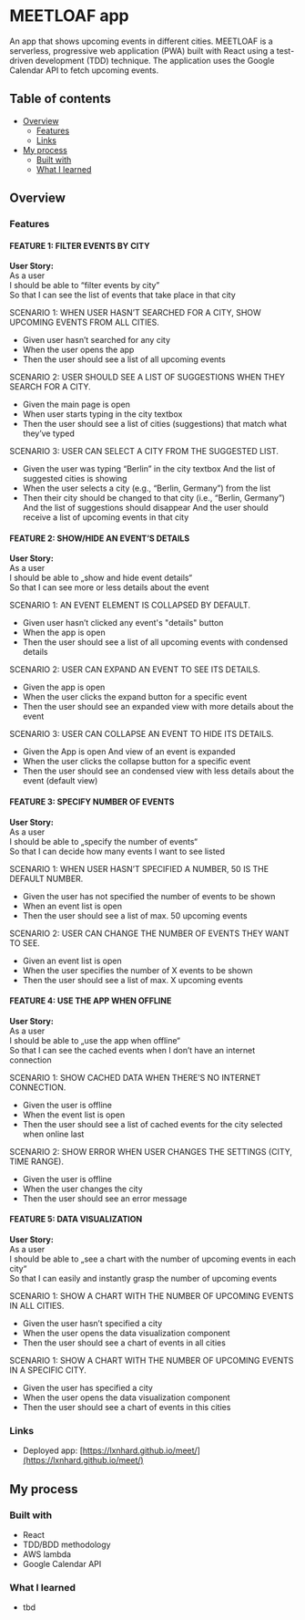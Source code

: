 # MEETLOAF app
An app that shows upcoming events in different cities. 
MEETLOAF is a serverless, progressive web application (PWA) built with React using a
test-driven development (TDD) technique. The application uses the Google
Calendar API to fetch upcoming events.

## Table of contents

- [Overview](#overview)
  - [Features](#features)
  - [Links](#links)
- [My process](#my-process)
  - [Built with](#built-with)
  - [What I learned](#what-i-learned)

## Overview

### Features

#### FEATURE 1: FILTER EVENTS BY CITY
**User Story:**  
As a user  
I should be able to “filter events by city”  
So that I can see the list of events that take place in that city 

SCENARIO 1: WHEN USER HASN’T SEARCHED FOR A CITY, SHOW UPCOMING EVENTS FROM ALL CITIES.
- Given user hasn’t searched for any city
- When the user opens the app
- Then the user should see a list of all upcoming events

SCENARIO 2: USER SHOULD SEE A LIST OF SUGGESTIONS WHEN THEY SEARCH FOR A CITY.
- Given the main page is open
- When user starts typing in the city textbox
- Then the user should see a list of cities (suggestions) that match what they’ve typed

SCENARIO 3: USER CAN SELECT A CITY FROM THE SUGGESTED LIST.
- Given the user was typing “Berlin” in the city textbox
And the list of suggested cities is showing
- When the user selects a city (e.g., “Berlin, Germany”) from the list
- Then their city should be changed to that city (i.e., “Berlin, Germany”) 
And the list of suggestions should disappear
And the user should receive a list of upcoming events in that city

#### FEATURE 2: SHOW/HIDE AN EVENT’S DETAILS
**User Story:**  
As a user  
I should be able to „show and hide event details“  
So that I can see more or less details about the event

SCENARIO 1: AN EVENT ELEMENT IS COLLAPSED BY DEFAULT.
- Given user hasn’t clicked any event's "details" button
- When the app is open
- Then the user should see a list of all upcoming events with condensed details

SCENARIO 2: USER CAN EXPAND AN EVENT TO SEE ITS DETAILS.
- Given the app is open
- When the user clicks the expand button for a specific event
- Then the user should see an expanded view with more details about the event

SCENARIO 3: USER CAN COLLAPSE AN EVENT TO HIDE ITS DETAILS.
- Given the App is open 
And view of an event is expanded
- When the user clicks the collapse button for a specific event
- Then the user should see an condensed view with less details about the event (default view)

#### FEATURE 3: SPECIFY NUMBER OF EVENTS
**User Story:**  
As a user  
I should be able to „specify the number of events“  
So that I can decide how many events I want to see listed

SCENARIO 1: WHEN USER HASN’T SPECIFIED A NUMBER, 50 IS THE DEFAULT NUMBER.
- Given the user has not specified the number of events to be shown
- When an event list is open 
- Then the user should see a list of max. 50 upcoming events 

SCENARIO 2: USER CAN CHANGE THE NUMBER OF EVENTS THEY WANT TO SEE.
- Given an event list is open
- When the user specifies the number of X events to be shown
- Then the user should see a list of max. X upcoming events 

#### FEATURE 4: USE THE APP WHEN OFFLINE
**User Story:**  
As a user  
I should be able to „use the app when offline“  
So that I can see the cached events when I don’t have an internet connection 

SCENARIO 1: SHOW CACHED DATA WHEN THERE’S NO INTERNET CONNECTION.
- Given the user is offline
- When the event list is open
- Then the user should see a list of cached events for the city selected when online last

SCENARIO 2: SHOW ERROR WHEN USER CHANGES THE SETTINGS (CITY, TIME RANGE).
- Given the user is offline
- When the user changes the city
- Then the user should see an error message

#### FEATURE 5: DATA VISUALIZATION
**User Story:**  
As a user  
I should be able to „see a chart with the number of upcoming events in each city“  
So that I can easily and instantly grasp the number of upcoming events

SCENARIO 1: SHOW A CHART WITH THE NUMBER OF UPCOMING EVENTS IN ALL CITIES.
- Given the user hasn’t specified a city
- When the user opens the data visualization component
- Then the user should see a chart of events in all cities

SCENARIO 1: SHOW A CHART WITH THE NUMBER OF UPCOMING EVENTS IN A SPECIFIC CITY.
- Given the user has specified a city
- When the user opens the data visualization component
- Then the user should see a chart of events in this cities 

### Links

- Deployed app: [https://lxnhard.github.io/meet/](https://lxnhard.github.io/meet/)

## My process

### Built with

- React
- TDD/BDD methodology
- AWS lambda
- Google Calendar API

### What I learned

- tbd
